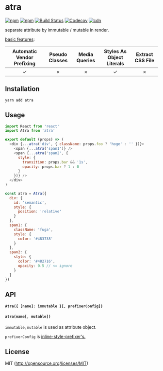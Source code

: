 # atra
[![npm](https://img.shields.io/npm/v/atra.svg?style=flat-square)](https://www.npmjs.com/package/atra)
[![npm](https://img.shields.io/npm/dm/atra.svg?style=flat-square)](https://www.npmjs.com/package/atra)
[![Build Status](https://img.shields.io/travis/kthjm/atra.svg?style=flat-square)](https://travis-ci.org/kthjm/atra)
[![Codecov](https://img.shields.io/codecov/c/github/kthjm/atra.svg?style=flat-square)](https://codecov.io/gh/kthjm/atra)
[![cdn](https://img.shields.io/badge/jsdelivr-latest-e84d3c.svg?style=flat-square)](https://cdn.jsdelivr.net/npm/atra/dist/min.js)

separate attribute by immutable / mutable in render.

[basic features](https://github.com/MicheleBertoli/css-in-js):

| Automatic Vendor Prefixing | Pseudo Classes | Media Queries | Styles As Object Literals | Extract CSS File |
|:--------------------------:|:--------------:|:-------------:|:-------------------------:|:----------------:|
| ✓ | × | × | ✓ | × |


## Installation
```shell
yarn add atra
```
## Usage
```js
import React from 'react'
import Atra from 'atra'

export default (props) => (
  <div {...atra('div', { className: props.foo ? 'hoge' : '' })}>
    <span {...atra('span1')} />
    <span {...atra('span2', {
      style: {
        transition: props.bar && '1s',
        opacity: props.bar ? 1 : 0
      }
    })} />
  </div>
)

const atra = Atra({
  div: {
    id: 'semantic',
    style: {
      position: 'relative'
    }
  },
  span1: {
    className: 'fuga',
    style: {
      color: '#483738'
    }
  },
  span2: {
    style: {
      color: '#482716',
      opacity: 0.5 // <= ignore
    }
  }
})
```

## API
#### `Atra({ [name]: immutable }[, prefixerConfig])`
#### `atra(name[, mutable])`

`immutable`, `mutable` is used as attribute object.

`prefixerConfig` is [inline-style-prefixer's.](https://github.com/rofrischmann/inline-style-prefixer/blob/master/docs/api/inline-style-prefixer/Prefixer.md#configuration)

## License
MIT (http://opensource.org/licenses/MIT)